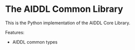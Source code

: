 # The AIDDL Common Library

This is the Python implementation of the AIDDL Core Library.

Features:
- AIDDL common types

